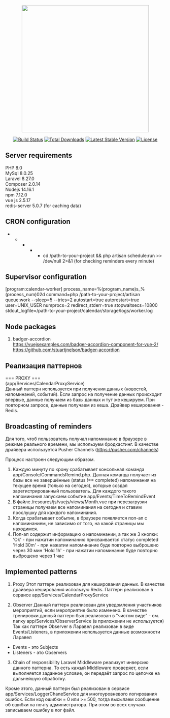 <p align="center"><a href="https://laravel.com" target="_blank"><img src="https://raw.githubusercontent.com/laravel/art/master/logo-lockup/5%20SVG/2%20CMYK/1%20Full%20Color/laravel-logolockup-cmyk-red.svg" width="400"></a></p>

<p align="center">
<a href="https://travis-ci.org/laravel/framework"><img src="https://travis-ci.org/laravel/framework.svg" alt="Build Status"></a>
<a href="https://packagist.org/packages/laravel/framework"><img src="https://img.shields.io/packagist/dt/laravel/framework" alt="Total Downloads"></a>
<a href="https://packagist.org/packages/laravel/framework"><img src="https://img.shields.io/packagist/v/laravel/framework" alt="Latest Stable Version"></a>
<a href="https://packagist.org/packages/laravel/framework"><img src="https://img.shields.io/packagist/l/laravel/framework" alt="License"></a>
</p>

## Server requirements
PHP 8.0 <br>
MySql 8.0.25 <br>
Laravel 8.27.0 <br>
Composer 2.0.14 <br>
Nodejs 14.16.1 <br>
npm 7.12.0 <br>
vue js 2.5.17 <br>
redis-server 5.0.7 (for caching data) <br>

## CRON configuration
* * * * * cd /path-to-your-project && php artisan schedule:run >> /dev/null 2>&1  (for checking reminders every minute)

## Supervisor configuration
[program:calendar-worker]
process_name=%(program_name)s_%(process_num)02d
command=php /path-to-your-project/artisan queue:work --sleep=5 --tries=2
autostart=true
autorestart=true
user=UNIX_USER
numprocs=2
redirect_stderr=true
stopwaitsecs=10800
stdout_logfile=/path-to-your-project/calendar/storage/logs/worker.log

## Node packages
1. badger-accordion <br>
https://vuejsexamples.com/badger-accordion-component-for-vue-2/ <br>
https://github.com/stuartjnelson/badger-accordion <br>

## Реализация паттернов
=== PROXY === <br>
(app/Services/CalendarProxyService) <br>
Данный паттерн используется при получении данных (новостей, напоминаний, событий). Если запрос на получение данных происходит впервые,
данные получаем из базы данных и тут же кешируем. При повторном запросе, данные получаем из кеша. Драйвер кеширования - Redis. <br>

## Broadcasting of reminders
Для того, чтоб пользователь получал напоминание в браузере в режиме реального времени, мы используем бродкастинг.
В качестве драйвера используется Pusher Channels (https://pusher.com/channels)

Процесс настроен следующим образом.
1. Каждую минуту по крону срабатывает консольная команда app/Console/CommandsRemind.php.
Данная команда получает из базы все не завершённые (status !== completed) напоминания на текущее время (только на сегодня), которые создал зарегистрированный пользователь.
Для каждого такого напоминания запускаем событие app/Events/TimeToRemindEvent
2. В файле /resoures/js/vuejs/views/Month.vue при перезагрузки страницы получаем все напоминания на сегодня и ставим прослушку для каждого напоминания.
3. Когда срабатывает событие, в браузере появляется поп-ап с напоминанием, не зависимо от того, на какой страницы мы находимся.
4. Поп-ап содержит информацию о напоминании, а так же 3 кнопки:
'Ok' - при нажатии напоминанию присваивается статус completed
'Hold 30m' - при нажатии напоминание буде повторно выброшено через 30 мин
'Hold 1h' - при нажатии напоминание буде повторно выброшено через 1 час

## Implemented patterns ##
1. Proxy
Этот паттерн реализован для кеширования данных. В качестве драйвера кеширования использую Redis.
Паттерн реализован в сервисе app/Services/CalendarProxyService

2. Observer
Данный паттерн реализован для уведомления участников мероприятий, если мероприятие было изменено.
В качестве тренировки данный паттерн был реализован в "чистом виде" - см. папку app/Services/ObserverService (в приложении не используется)
Так как паттерн Observer в Ларавел реализован в виде Events/Listeners, в приложении используется данные возможности Ларавел
* Events - это Subjects
* Listeners - это Observers

3. Chain of responsibility
Laravel Middleware реализует инверсию данного паттерна. То есть кажый Middleware проверяет, если выполняется заданное условие, он
передаёт запрос по цепочке на дальнейшую обработку.

Кроме этого, данный паттерн был реализован в сервисе app/Services/LoggerChaneService для многоуровневого логирования ошибок.
Если код ошибки = 0 или >= 500, тогда высылаем сообщение об ошибки на почту администратора.
При этом во всех случаях записываем ошибку в лог файл.
